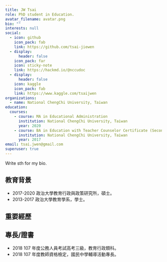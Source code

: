 ```yaml
---
title: JW Tsai
role: PhD student in Education.
avatar_filename: avatar.png
bio: ""
interests: null
social:
  - icon: github
    icon_pack: fab
    link: https://github.com/tsai-jiewen
  - display:
      header: false
    icon_pack: far
    icon: sticky-note
    link: https://hackmd.io/@nccudoc
  - display:
      header: false
    icon: kaggle
    icon_pack: fab
    link: https://www.kaggle.com/tsaijwen
organizations:
  - name: National ChengChi University, Taiwan
education:
  courses:
    - course: MA in Educational Administration
      institution: National ChengChi University, Taiwan
      year: 2020
    - course: BA in Education with Teacher Counselor Certificate (Secondary)
      institution: National ChengChi University, Taiwan
      year: 2017
email: tsai.jwen@gmail.com
superuser: true
---
```


Write sth for my bio.


## 教育背景
- 2017-2020 政治大學教育行政與政策研究所，碩士。
- 2013-2017 政治大學教育學系，學士。

## 重要經歷

## 專長/證書
- 2018 107 年度公務人員考試高考三級，教育行政類科。
- 2018 107 年度教師資格檢定，國民中學輔導活動專長。

